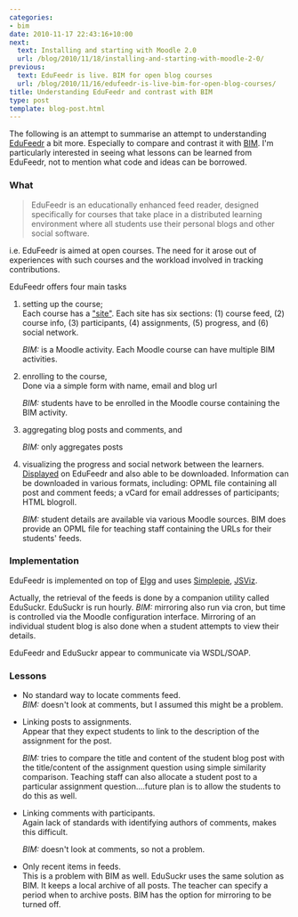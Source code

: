 ```yaml
---
categories:
- bim
date: 2010-11-17 22:43:16+10:00
next:
  text: Installing and starting with Moodle 2.0
  url: /blog/2010/11/18/installing-and-starting-with-moodle-2-0/
previous:
  text: EduFeedr is live. BIM for open blog courses
  url: /blog/2010/11/16/edufeedr-is-live-bim-for-open-blog-courses/
title: Understanding EduFeedr and contrast with BIM
type: post
template: blog-post.html
---
```

The following is an attempt to summarise an attempt to understanding [EduFeedr](http://www.edufeedr.net/) a bit more. Especially to compare and contrast it with [BIM](/blog/research/bam-blog-aggregation-management/). I'm particularly interested in seeing what lessons can be learned from EduFeedr, not to mention what code and ideas can be borrowed.

### What

> EduFeedr is an educationally enhanced feed reader, designed specifically for courses that take place in a distributed learning environment where all students use their personal blogs and other social software.

i.e. EduFeedr is aimed at open courses. The need for it arose out of experiences with such courses and the workload involved in tracking contributions.

EduFeedr offers four main tasks

1. setting up the course;  
    Each course has a ["site"](http://www.edufeedr.net/pg/edufeedr/view_educourse/34). Each site has six sections: (1) course feed, (2) course info, (3) participants, (4) assignments, (5) progress, and (6) social network.
    
    _BIM:_ is a Moodle activity. Each Moodle course can have multiple BIM activities.
    
2. enrolling to the course,  
    Done via a simple form with name, email and blog url
    
    _BIM:_ students have to be enrolled in the Moodle course containing the BIM activity.
    
3. aggregating blog posts and comments, and  
    
    _BIM:_ only aggregates posts
    
4. visualizing the progress and social network between the learners.  
    [Displayed](http://www.edufeedr.net/pg/edufeedr/view_educourse/41?filter=connections) on EduFeedr and also able to be downloaded. Information can be downloaded in various formats, including: OPML file containing all post and comment feeds; a vCard for email addresses of participants; HTML blogroll.
    
    _BIM:_ student details are available via various Moodle sources. BIM does provide an OPML file for teaching staff containing the URLs for their students' feeds.
    

### Implementation

EduFeedr is implemented on top of [Elgg](http://elgg.org/) and uses [Simplepie](http://simplepie.org/), [JSViz](http://code.google.com/p/jsviz/).

Actually, the retrieval of the feeds is done by a companion utility called EduSuckr. EduSuckr is run hourly. _BIM:_ mirroring also run via cron, but time is controlled via the Moodle configuration interface. Mirroring of an individual student blog is also done when a student attempts to view their details.

EduFeedr and EduSuckr appear to communicate via WSDL/SOAP.

### Lessons

- No standard way to locate comments feed.  
    _BIM:_ doesn't look at comments, but I assumed this might be a problem.
- Linking posts to assignments.  
    Appear that they expect students to link to the description of the assignment for the post.
    
    _BIM:_ tries to compare the title and content of the student blog post with the title/content of the assignment question using simple similarity comparison. Teaching staff can also allocate a student post to a particular assignment question....future plan is to allow the students to do this as well.
    
- Linking comments with participants.  
    Again lack of standards with identifying authors of comments, makes this difficult.
    
    _BIM:_ doesn't look at comments, so not a problem.
    
- Only recent items in feeds.  
    This is a problem with BIM as well. EduSuckr uses the same solution as BIM. It keeps a local archive of all posts. The teacher can specify a period when to archive posts. BIM has the option for mirroring to be turned off.